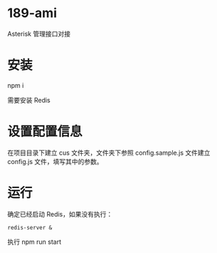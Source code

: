 # 189-ami

Asterisk 管理接口对接

# 安装

npm i

需要安装 Redis

# 设置配置信息

在项目目录下建立 cus 文件夹，文件夹下参照 config.sample.js 文件建立 config.js 文件，填写其中的参数。

# 运行

确定已经启动 Redis，如果没有执行：

```
redis-server &
```

执行 npm run start
